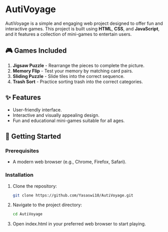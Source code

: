 # AutiVoyage

AutiVoyage is a simple and engaging web project designed to offer fun and interactive games. This project is built using **HTML**, **CSS**, and **JavaScript**, and it features a collection of mini-games to entertain users.  

## 🎮 Games Included  
1. **Jigsaw Puzzle** - Rearrange the pieces to complete the picture.  
2. **Memory Flip** - Test your memory by matching card pairs.  
3. **Sliding Puzzle** - Slide tiles into the correct sequence.  
4. **Trash Sort** - Practice sorting trash into the correct categories.  

## ✨ Features  
- User-friendly interface.  
- Interactive and visually appealing design.  
- Fun and educational mini-games suitable for all ages.

## 🚀 Getting Started  

### Prerequisites  
- A modern web browser (e.g., Chrome, Firefox, Safari).  

### Installation  
1. Clone the repository:  
   ```bash  
   git clone https://github.com/Yasaswi10/AutiVoyage.git  
2. Navigate to the project directory:
   ```bash
   cd AutiVoyage
3. Open index.html in your preferred web browser to start playing.
